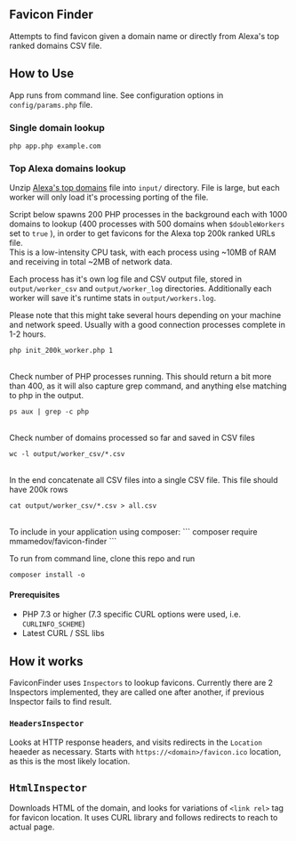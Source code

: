 Favicon Finder
---
Attempts to find favicon given a domain name or directly from Alexa's top ranked domains CSV file.


How to Use
--
App runs from command line. See configuration options in `config/params.php` file.

### Single domain lookup
```
php app.php example.com
```

### Top Alexa domains lookup
Unzip [Alexa's top domains](http://s3.amazonaws.com/alexa-static/top-1m.csv.zip) file into `input/` directory.
File is large, but each worker will only load it's processing porting of the file.   

Script below spawns 200 PHP processes in the background each with 1000 domains to lookup (400 processes with 500 domains when `$doubleWorkers` set to `true` ),
in order to get favicons for the Alexa top 200k ranked URLs file. 
<br>
This is a low-intensity CPU task, with each process using ~10MB of RAM and receiving in total ~2MB of network data.   

Each process has it's own log file and CSV output file, stored in `output/worker_csv` and `output/worker_log` directories. 
Additionally each worker will save it's runtime stats in `output/workers.log`.
 
Please note that this might take several hours depending on your machine and network speed. 
Usually with a good connection processes complete in 1-2 hours. 

```
php init_200k_worker.php 1
```

<br>
Check number of PHP processes running. 
This should return a bit more than 400, as it will also capture grep command, and anything else matching to php in the output.

```
ps aux | grep -c php
```

<br>
Check number of domains processed so far and saved in CSV files

```
wc -l output/worker_csv/*.csv
```

<br>
In the end concatenate all CSV files into a single CSV file. This file should have 200k rows

```
cat output/worker_csv/*.csv > all.csv
```

<br>
To include in your application using composer:
```
composer require mmamedov/favicon-finder
```

To run from command line, clone this repo and run 
```
composer install -o
```


#### Prerequisites
- PHP 7.3 or higher (7.3 specific CURL options were used, i.e. `CURLINFO_SCHEME`)
- Latest CURL / SSL libs



How it works
---
FaviconFinder uses `Inspectors` to lookup favicons. 
Currently there are 2 Inspectors implemented, they are called one after another, if previous Inspector fails to find result.

### `HeadersInspector` 
Looks at HTTP response headers, and visits redirects in the `Location` heaeder as necessary. 
Starts with `https://<domain>/favicon.ico` location, as this is the most likely location.

## `HtmlInspector`
Downloads HTML of the domain, and looks for variations of `<link rel>` tag for favicon location.
It uses CURL library and follows redirects to reach to actual page. 